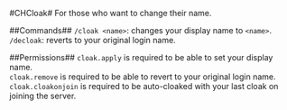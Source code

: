 #CHCloak#
For those who want to change their name.

##Commands##
`/cloak <name>`: changes your display name to `<name>`.  
`/decloak`: reverts to your original login name.

##Permissions##
`cloak.apply` is required to be able to set your display name.  
`cloak.remove` is required to be able to revert to your original login name.  
`cloak.cloakonjoin` is required to be auto-cloaked with your last cloak on joining the server.  

